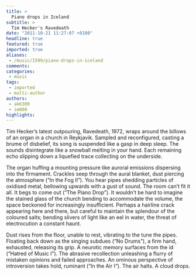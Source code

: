 ```yaml
---
title: >
  Piano drops in Iceland
subtitle: >
  Tim Hecker's Ravedeath
date: "2011-10-21 11:27:07 +0100"
headline: true
featured: true
imported: true
aliases:
 - /music/1599/piano-drops-in-iceland
comments:
categories:
 - music
tags:
 - imported
 - multi-author
authors:
 - ak6309
 - im808
highlights:
---
```


Tim Hecker’s latest outpouring, Ravedeath, 1972, wraps around the billows of an organ in a church in Reykjavik. Sampled and reconfigured, casting a brume of disbelief, its song is suspended like a gasp in deep sleep. The sounds disintegrate like a snowball melting in your hand. Each remaining echo slipping down a liquefied trace collecting on the underside.

The organ huffing a mounting pressure like auroral emissions dispersing into the firmament. Crackles seep through the aural blanket, dust piercing the atmosphere (“In the Fog II”). You hear pipes shedding particles of oxidised metal, bellowing upwards with a gust of sound. The room can’t fit it all. It begs to come out (“The Piano Drop”). It wouldn’t be hard to imagine the stained glass of the church bending to accommodate the volume, the space beckoned for increasingly insufficient. Perhaps a hairline crack appearing here and there, but careful to maintain the splendour of the coloured salts; bending slivers of light like an eel in water, the threat of electrocution a constant haunt.

Dust rises from the floor, unable to rest, vibrating to the tune the pipes. Floating back down as the singing subdues (“No Drums”), a firm hand, exhausted, releasing its grip. A neurotic memory surfaces from the id (“Hatred of Music I”). The abrasive recollection unleashing a flurry of mistaken opinions and failed approaches. An ominous perspective of introversion takes hold, ruminant (“In the Air I”).
 The air halts. A cloud drops.
